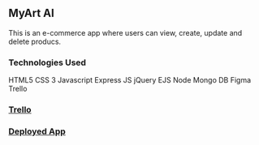 ## MyArt AI

This is an e-commerce app where users can view, create, update and delete producs. 

### Technologies Used

HTML5
CSS 3
Javascript
Express JS
jQuery
EJS
Node
Mongo DB
Figma
Trello

### [Trello](https://trello.com/invite/b/LHDK8PYc/ATTI7f3fb42dee3f0556055e42f8361bd46784F4DE31/project2)

### [Deployed App](https://project2-4fpm.onrender.com)


